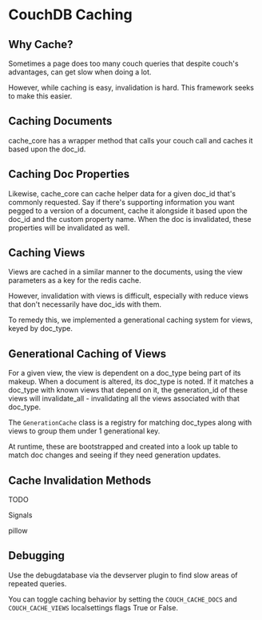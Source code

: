 # CouchDB Caching

## Why Cache?

Sometimes a page does too many couch queries that despite couch's advantages, can get slow when doing a lot.

However, while caching is easy, invalidation is hard. This framework seeks to make this easier.

## Caching Documents

cache_core has a wrapper method that calls your couch call and caches it based upon the doc_id.

## Caching Doc Properties

Likewise, cache_core can cache helper data for a given doc_id that's commonly requested. Say if there's supporting information you want
pegged to a version of a document, cache it alongside it based upon the doc_id and the custom property name. When the doc is invalidated, these
properties will be invalidated as well.

## Caching Views

Views are cached in a similar manner to the documents, using the view parameters as a key for the redis cache.

However, invalidation with views is difficult, especially with reduce views that don't necessarily have doc_ids with them.

To remedy this, we implemented a generational caching system for views, keyed by doc_type.

## Generational Caching of Views

For a given view, the view is dependent on a doc_type being part of its makeup. When a document is altered, its doc_type is noted.
If it matches a doc_type with known views that depend on it, the generation_id of these views will invalidate_all - invalidating all the views
associated with that doc_type.

The `GenerationCache` class is a registry for matching doc_types along with views to group them under 1 generational key.

At runtime, these are bootstrapped and created into a look up table to match doc changes and seeing if they need generation updates.

## Cache Invalidation Methods

TODO

Signals

pillow


## Debugging

Use the debugdatabase via the devserver plugin to find slow areas of repeated queries.

You can toggle caching behavior by setting the `COUCH_CACHE_DOCS` and `COUCH_CACHE_VIEWS` localsettings flags True or False.

